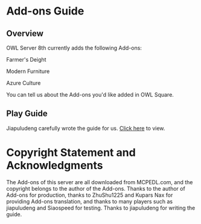 # Add-ons Guide

## Overview

OWL Server 8th currently adds the following Add-ons:

Farmer's Deight

Modern Furniture

Azure Culture

You can tell us about the Add-ons you'd like added in OWL Square.

## Play Guide
Jiapuludeng carefully wrote the guide for us. [Click here](https://docs.qq.com/doc/DYXRObmRaeWlKSlF5) to view.

# Copyright Statement and Acknowledgments
The Add-ons of this server are all downloaded from MCPEDL.com, and the copyright belongs to the author of the Add-ons.
Thanks to the author of Add-ons for production, thanks to ZhuShu1225 and Kupars Nax for providing Add-ons translation, and thanks to many players such as jiapuludeng and Siaospeed for testing. Thanks to jiapuludeng for writing the guide.